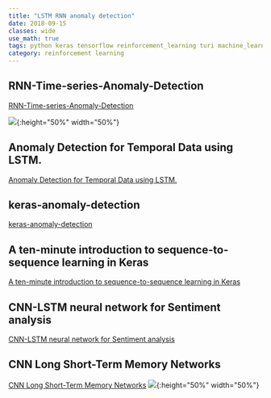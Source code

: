 ```yaml
---
title: "LSTM RNN anomaly detection"
date: 2018-09-15
classes: wide
use_math: true
tags: python keras tensorflow reinforcement_learning turi machine_learning lstm rnn anomaly
category: reinforcement learning
---
```


## RNN-Time-series-Anomaly-Detection
[RNN-Time-series-Anomaly-Detection](https://github.com/chickenbestlover/RNN-Time-series-Anomaly-Detection)

![](https://raw.githubusercontent.com/chickenbestlover/RNN-Time-series-Anomaly-Detection/master/fig/prediction_nyc_taxi.gif){:height="50%" width="50%"}

## Anomaly Detection for Temporal Data using LSTM.
[Anomaly Detection for Temporal Data using LSTM.](https://github.com/akash13singh/lstm_anomaly_thesis)

## keras-anomaly-detection
[keras-anomaly-detection](https://github.com/chen0040/keras-anomaly-detection)

## A ten-minute introduction to sequence-to-sequence learning in Keras
[A ten-minute introduction to sequence-to-sequence learning in Keras](https://blog.keras.io/a-ten-minute-introduction-to-sequence-to-sequence-learning-in-keras.html)

## CNN-LSTM neural network for Sentiment analysis
[CNN-LSTM neural network for Sentiment analysis](https://github.com/lucko515/cnn-lstm-network)

## CNN Long Short-Term Memory Networks
[CNN Long Short-Term Memory Networks](https://machinelearningmastery.com/cnn-long-short-term-memory-networks/)
![](https://3qeqpr26caki16dnhd19sv6by6v-wpengine.netdna-ssl.com/wp-content/uploads/2017/07/Convolutional-Neural-Network-Long-Short-Term-Memory-Network-Archiecture.png){:height="50%" width="50%"}


